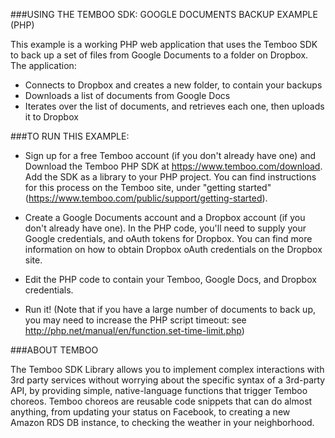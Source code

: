 
###USING THE TEMBOO SDK: GOOGLE DOCUMENTS BACKUP EXAMPLE (PHP)

This example is a working PHP web application that uses the Temboo SDK to back up a set of 
files from Google Documents to a folder on Dropbox. The application:

 * Connects to Dropbox and creates a new folder, to contain your backups
 * Downloads a list of documents from Google Docs
 * Iterates over the list of documents, and retrieves each one, then uploads it to Dropbox

###TO RUN THIS EXAMPLE:

 * Sign up for a free Temboo account (if you don't already have one) and Download the Temboo PHP SDK
at https://www.temboo.com/download. Add the SDK as a library to your PHP project. You can find instructions
for this process on the Temboo site, under "getting started" (https://www.temboo.com/public/support/getting-started).

 * Create a Google Documents account and a Dropbox account (if you don't already have one). 
In the PHP code, you'll need to supply your Google credentials, and oAuth tokens for Dropbox.
You can find more information on how to obtain Dropbox oAuth credentials on the Dropbox site.

 * Edit the PHP code to contain your Temboo, Google Docs, and Dropbox credentials. 

 * Run it! (Note that if you have a large number of documents to back up, you may need to increase the PHP script 
 timeout: see http://php.net/manual/en/function.set-time-limit.php)

###ABOUT TEMBOO

The Temboo SDK Library allows you to implement complex interactions with 3rd party services 
without worrying about the specific syntax of a 3rd-party API, by providing simple, 
native-language functions that trigger Temboo choreos. Temboo choreos are reusable
code snippets that can do almost anything, from updating your status on Facebook, to creating
a new Amazon RDS DB instance, to checking the weather in your neighborhood. 
